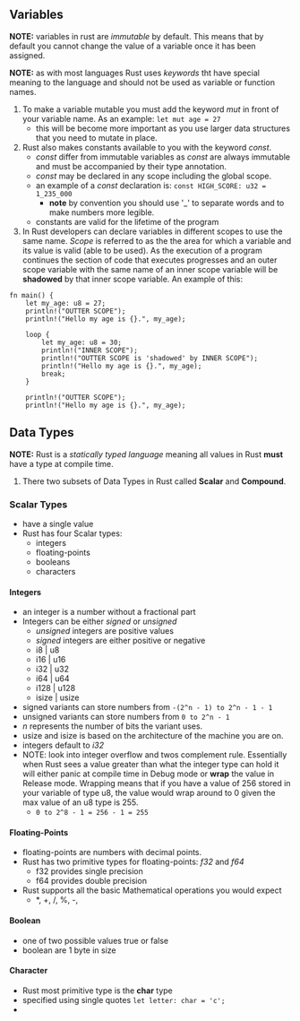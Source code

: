 ## Variables
**NOTE:** variables in rust are *immutable* by default. This means that by default you cannot change the value of a
variable once it has been assigned.

**NOTE:** as with most languages Rust uses *keywords* tht have special meaning to the language and should not be used
as variable or function names.

1. To make a variable mutable you must add the keyword *mut* in front of your variable name. As an
example: ``let mut age = 27``
    * this will be become more important as you use larger data structures that you need to mutate in place.
1. Rust also makes constants available to you with the keyword *const*.
    * *const* differ from immutable variables as *const* are always immutable and must be accompanied by their type
    annotation. 
    * *const* may be declared in any scope including the global scope.
    * an example of a *const* declaration is: ```const HIGH_SCORE: u32 = 1_235_000```
        * **note** by convention you should use '_' to separate words and to make numbers more legible.
    * constants are valid for the lifetime of the program
1. In Rust developers can declare variables in different scopes to use the same name. *Scope* is referred to as the
the area for which a variable and its value is valid (able to be used). As the execution of a program continues the
section of code that executes progresses and an outer scope variable with the same name of an inner scope variable will
be **shadowed** by that inner scope variable. An example of this:
```
fn main() {
    let my_age: u8 = 27;
    println!("OUTTER SCOPE");
    println!("Hello my age is {}.", my_age);
    
    loop {
        let my_age: u8 = 30;
        println!("INNER SCOPE");
        println!("OUTTER SCOPE is 'shadowed' by INNER SCOPE");
        println!("Hello my age is {}.", my_age);
        break;
    }

    println!("OUTTER SCOPE");
    println!("Hello my age is {}.", my_age);
```

## Data Types
**NOTE:** Rust is a *statically typed language* meaning all values in Rust **must** have a type at compile time.

1. There two subsets of Data Types in Rust called **Scalar** and **Compound**.
### Scalar Types
* have a single value
* Rust has four Scalar types:
    * integers
    * floating-points
    * booleans
    * characters
#### Integers
* an integer is a number without a fractional part
* Integers can be either *signed* or *unsigned*
    * *unsigned* integers are positive values
    * *signed* integers are either positive or negative
    * i8 | u8
    * i16 | u16
    * i32 | u32
    * i64 | u64
    * i128 | u128
    * isize | usize
* signed variants can store numbers from ```-(2^n - 1) to 2^n - 1 - 1```
* unsigned variants can store numbers from ```0 to 2^n - 1```
* *n* represents the number of bits the variant uses.
* usize and isize is based on the architecture of the machine you are on. 
* integers default to *i32*
* NOTE: look into integer overflow and twos complement rule. Essentially when Rust sees a value greater than what
the integer type can hold it will either panic at compile time in Debug mode or **wrap** the value in Release mode.
Wrapping means that if you have a value of 256 stored in your variable of type u8, the value would wrap around to 
0 given the max value of an u8 type is 255.
    * ```0 to 2^8 - 1 = 256 - 1 = 255```

#### Floating-Points
* floating-points are numbers with decimal points.
* Rust has two primitive types for floating-points: *f32* and *f64*
    * f32 provides single precision
    * f64 provides double precision
* Rust supports all the basic Mathematical operations you would expect
    * *, +, /, %, -, 

#### Boolean
* one of two possible values true or false
* boolean are 1 byte in size


#### Character
* Rust most primitive type is the **char** type
* specified using single quotes ```let letter: char = 'c';```
* 
    
